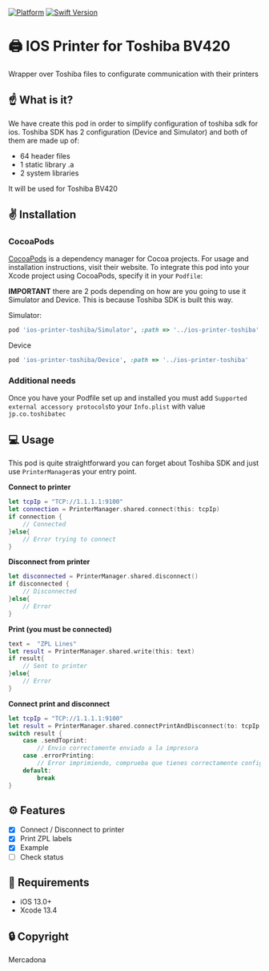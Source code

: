 [![Platform](https://img.shields.io/cocoapods/p/LFAlertController.svg?style=flat)](http://cocoapods.org/pods/LFAlertController) [![Swift Version][swift-image]][swift-url]

# 🖨️ IOS Printer for Toshiba BV420 

Wrapper over Toshiba files to configurate communication with their printers

## ☝️ What is it?
We have create this pod in order to simplify configuration of toshiba sdk for ios. Toshiba SDK has 2 configuration (Device and Simulator) and both of them are made up of:
- 64 header files
- 1 static library .a
- 2 system libraries

It will be used for Toshiba BV420 

## ✌️ Installation

### CocoaPods

[CocoaPods](https://cocoapods.org) is a dependency manager for Cocoa projects. For usage and installation instructions, visit their website. To integrate this pod into your Xcode project using CocoaPods, specify it in your `Podfile`:

**IMPORTANT** there are 2 pods depending on how are you going to use it Simulator and Device. This is because Toshiba SDK is built this way.

Simulator:
```ruby
pod 'ios-printer-toshiba/Simulator', :path => '../ios-printer-toshiba'
```
Device
```ruby
pod 'ios-printer-toshiba/Device', :path => '../ios-printer-toshiba'
```

### Additional needs

Once you have your Podfile set up and installed you must add `Supported external accessory protocols`to your `Info.plist` with value `jp.co.toshibatec`

## 💻 Usage
This pod is quite straightforward you can forget about Toshiba SDK and just use `PrinterManager`as your entry point.

**Connect to printer**
```swift
let tcpIp = "TCP://1.1.1.1:9100"
let connection = PrinterManager.shared.connect(this: tcpIp)
if connection {
    // Connected
}else{
    // Error trying to connect
}
```

**Disconnect from printer**
```swift
let disconnected = PrinterManager.shared.disconnect()
if disconnected {
    // Disconnected
}else{
    // Error
}
```

**Print (you must be connected)**
```swift
text =  "ZPL Lines"
let result = PrinterManager.shared.write(this: text)
if result{
    // Sent to printer
}else{
    // Error
}
```

**Connect print and disconnect**
```swift
let tcpIp = "TCP://1.1.1.1:9100"
let result = PrinterManager.shared.connectPrintAndDisconnect(to: tcpIp, this: text)
switch result {
    case .sendToprint:
        // Envio correctamente enviado a la impresora
    case .errorPrinting:
        // Error imprimiendo, comprueba que tienes correctamente configurada la dirección de la impresora y esta esta activa"
    default:
        break
}
```

## ⚙️ Features

- [x]  Connect / Disconnect to printer
- [x]  Print ZPL labels
- [x]  Example
- [ ]  Check status

## 📝 Requirements

- iOS 13.0+
- Xcode 13.4

## 🔒 Copyright

Mercadona

[swift-image]:https://img.shields.io/badge/swift-5.3-orange.svg
[swift-url]: https://swift.org/
